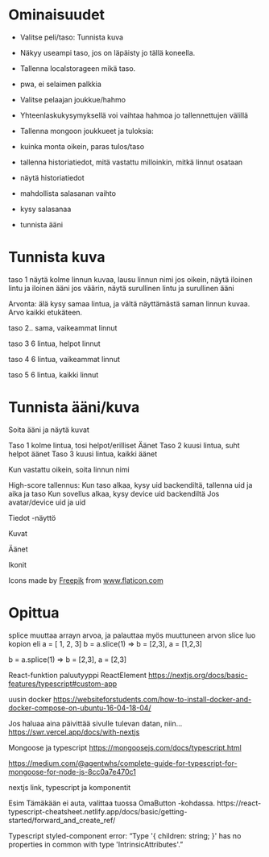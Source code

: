 # Ominaisuudet

- Valitse peli/taso: Tunnista kuva

- Näkyy useampi taso, jos on läpäisty jo tällä koneella.
- Tallenna localstorageen mikä taso.

- pwa, ei selaimen palkkia

- Valitse pelaajan joukkue/hahmo

- Yhteenlaskukysymyksellä voi vaihtaa hahmoa jo tallennettujen välillä

- Tallenna mongoon joukkueet ja tuloksia:

- kuinka monta oikein, paras tulos/taso
- tallenna historiatiedot, mitä vastattu milloinkin,
  mitkä linnut osataan
- näytä historiatiedot
- mahdollista salasanan vaihto
- kysy salasanaa
- tunnista ääni

# Tunnista kuva

taso 1
näytä kolme linnun kuvaa, lausu linnun nimi
jos oikein, näytä iloinen lintu ja iloinen ääni
jos väärin, näytä surullinen lintu ja surullinen ääni

Arvonta: älä kysy samaa lintua, ja vältä näyttämästä saman linnun kuvaa.
Arvo kaikki etukäteen.

taso 2.. sama, vaikeammat linnut

taso 3 6 lintua, helpot linnut

taso 4 6 lintua, vaikeammat linnut

taso 5 6 lintua, kaikki linnut

# Tunnista ääni/kuva

Soita ääni ja näytä kuvat

Taso 1 kolme lintua, tosi helpot/erilliset Äänet
Taso 2 kuusi lintua, suht helpot äänet
Taso 3 kuusi lintua, kaikki äänet

Kun vastattu oikein, soita linnun nimi

High-score tallennus:
Kun taso alkaa, kysy uid backendiltä, tallenna uid ja aika ja taso
Kun sovellus alkaa, kysy device uid backendiltä
Jos avatar/device uid ja uid

Tiedot -näyttö

Kuvat

Äänet

Ikonit

<div>Icons made by <a href="https://www.freepik.com" title="Freepik">Freepik</a> 
from <a href="https://www.flaticon.com/" title="Flaticon">www.flaticon.com</a></div>

# Opittua

splice muuttaa arrayn arvoa, ja palauttaa myös muuttuneen arvon
slice luo kopion
eli a = [ 1, 2, 3]
b = a.slice(1) => b = [2,3], a = [1,2,3]

b = a.splice(1) => b = [2,3], a = [2,3]

React-funktion paluutyyppi ReactElement
https://nextjs.org/docs/basic-features/typescript#custom-app

uusin docker
https://websiteforstudents.com/how-to-install-docker-and-docker-compose-on-ubuntu-16-04-18-04/

Jos haluaa aina päivittää sivulle tulevan datan, niin...
https://swr.vercel.app/docs/with-nextjs

Mongoose ja typescript
https://mongoosejs.com/docs/typescript.html

https://medium.com/@agentwhs/complete-guide-for-typescript-for-mongoose-for-node-js-8cc0a7e470c1

nextjs link, typescript ja komponentit

<Link><OmaButton>Esim</OmaButton></Link>
Tämäkään ei auta, valittaa tuossa OmaButton -kohdassa.
https://react-typescript-cheatsheet.netlify.app/docs/basic/getting-started/forward_and_create_ref/

Typescript styled-component error: “Type '{ children: string; }' has no properties in common with type 'IntrinsicAttributes'.”
